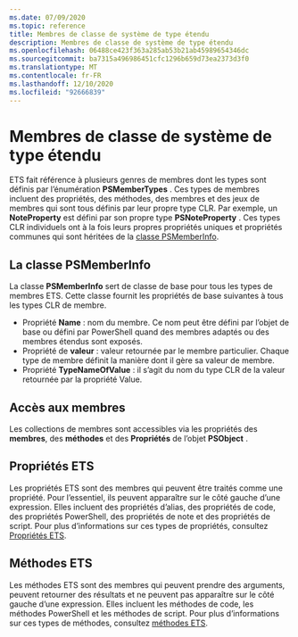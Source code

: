 ```yaml
---
ms.date: 07/09/2020
ms.topic: reference
title: Membres de classe de système de type étendu
description: Membres de classe de système de type étendu
ms.openlocfilehash: 06488ce423f363a285ab53b21ab45989654346dc
ms.sourcegitcommit: ba7315a496986451cfc1296b659d73ea2373d3f0
ms.translationtype: MT
ms.contentlocale: fr-FR
ms.lasthandoff: 12/10/2020
ms.locfileid: "92666839"
---
```

# <a name="extended-type-system-class-members"></a>Membres de classe de système de type étendu

ETS fait référence à plusieurs genres de membres dont les types sont définis par l’énumération **PSMemberTypes** . Ces types de membres incluent des propriétés, des méthodes, des membres et des jeux de membres qui sont tous définis par leur propre type CLR. Par exemple, un **NoteProperty** est défini par son propre type **PSNoteProperty** . Ces types CLR individuels ont à la fois leurs propres propriétés uniques et propriétés communes qui sont héritées de la [classe PSMemberInfo](/dotnet/api/system.management.automation.psmemberinfo).

## <a name="the-psmemberinfo-class"></a>La classe PSMemberInfo

La classe **PSMemberInfo** sert de classe de base pour tous les types de membres ETS. Cette classe fournit les propriétés de base suivantes à tous les types CLR de membre.

- Propriété **Name** : nom du membre. Ce nom peut être défini par l’objet de base ou défini par PowerShell quand des membres adaptés ou des membres étendus sont exposés.
- Propriété de **valeur** : valeur retournée par le membre particulier. Chaque type de membre définit la manière dont il gère sa valeur de membre.
- Propriété **TypeNameOfValue** : il s’agit du nom du type CLR de la valeur retournée par la propriété Value.

## <a name="accessing-members"></a>Accès aux membres

Les collections de membres sont accessibles via les propriétés des **membres**, des **méthodes** et des **Propriétés** de l’objet **PSObject** .

## <a name="ets-properties"></a>Propriétés ETS

Les propriétés ETS sont des membres qui peuvent être traités comme une propriété. Pour l’essentiel, ils peuvent apparaître sur le côté gauche d’une expression. Elles incluent des propriétés d’alias, des propriétés de code, des propriétés PowerShell, des propriétés de note et des propriétés de script. Pour plus d’informations sur ces types de propriétés, consultez [Propriétés ETS](properties.md).

## <a name="ets-methods"></a>Méthodes ETS

Les méthodes ETS sont des membres qui peuvent prendre des arguments, peuvent retourner des résultats et ne peuvent pas apparaître sur le côté gauche d’une expression. Elles incluent les méthodes de code, les méthodes PowerShell et les méthodes de script.
Pour plus d’informations sur ces types de méthodes, consultez [méthodes ETS](methods.md).
